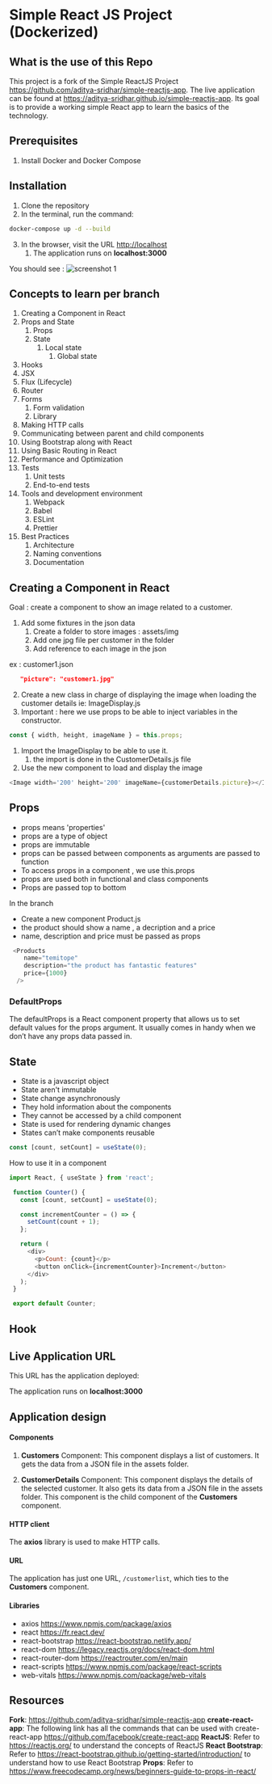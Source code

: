 # Simple React JS Project (Dockerized)

## What is the use of this Repo

This project is a fork of the Simple ReactJS Project <https://github.com/aditya-sridhar/simple-reactjs-app>.
The live application can be found at <https://aditya-sridhar.github.io/simple-reactjs-app>.
Its goal is to provide a working simple React app to learn the basics of the technology.

## Prerequisites

1. Install Docker and Docker Compose

## Installation

1. Clone the repository
2. In the terminal, run the command:

```sh
docker-compose up -d --build
```

3. In the browser, visit the URL <http://localhost>
   1. The application runs on **localhost:3000**

You should see :
![screenshot 1](ressources/screenshot-1.png)

## Concepts to learn per branch

1. Creating a Component in React
2. Props and State
   1. Props
   2. State
      1. Local state
         1. Global state
3. Hooks
4. JSX
5. Flux (Lifecycle)
6. Router
7. Forms
   1. Form validation
   2. Library
8. Making HTTP calls
9. Communicating between parent and child components
10. Using Bootstrap along with React
11. Using Basic Routing in React
12. Performance and Optimization
13. Tests
    1. Unit tests
    2. End-to-end tests
14. Tools and development environment
    1. Webpack
    2. Babel
    3. ESLint
    4. Prettier
15. Best Practices
    1. Architecture
    2. Naming conventions
    3. Documentation

## Creating a Component in React

Goal : create a component to show an image related to a customer.

1. Add some fixtures in the json data
   1. Create a folder to store images : assets/img
   2. Add one jpg file per customer in the folder
   3. Add reference to each image in the json

ex : customer1.json

```json
   "picture": "customer1.jpg"
```

2. Create a new class in charge of displaying the image when loading the customer details
  ie: ImageDisplay.js
1. Important : here we use props to be able to inject variables in the constructor.

```js
const { width, height, imageName } = this.props;
```

1. Import the ImageDisplay to be able to use it.
   1. the import is done in the CustomerDetails.js file
2. Use the new component to load and display the image

```js
<Image width='200' height='200' imageName={customerDetails.picture}></Image>
```

## Props

- props means 'properties'
- props are a type of object
- props are immutable
- props can be passed between components as arguments are passed to function
- To access props in a component , we use this.props
- props are used both in functional and class components
- Props are passed top to bottom

In the branch

- Create a new component Product.js
- the product should show a name , a decription and a price
- name, description and price must be passed as props

```js
 <Products
    name="temitope"
    description="the product has fantastic features"
    price={1000}
  />
```

### DefaultProps

The defaultProps is a React component property that allows us to set default values for the props argument. It usually comes in handy when we don’t have any props data passed in.

## State

- State is a javascript object
- State aren't immutable
- State change asynchronously
- They hold information about the components
- They cannot be accessed by a child component
- State is used for rendering dynamic changes
- States can’t make components reusable

```js
const [count, setCount] = useState(0);
```

How to use it in a component

```js
import React, { useState } from 'react';

 function Counter() {
   const [count, setCount] = useState(0);

   const incrementCounter = () => {
     setCount(count + 1);
   };

   return (
     <div>
       <p>Count: {count}</p>
       <button onClick={incrementCounter}>Increment</button>
     </div>
   );
 }

 export default Counter;
```

## Hook

## Live Application URL

This URL has the application deployed:

The application runs on **localhost:3000**

## Application design

#### Components

1. **Customers** Component: This component displays a list of customers. It gets the data from a JSON file in the assets folder.

2. **CustomerDetails** Component: This component displays the details of the selected customer. It also gets its data from a JSON file in the assets folder. This component is the child component of the **Customers** component.

#### HTTP client

The **axios** library is used to make HTTP calls.

#### URL

The application has just one URL, `/customerlist`, which ties to the **Customers** component.

#### Libraries

- axios <https://www.npmjs.com/package/axios>
- react <https://fr.react.dev/>
- react-bootstrap <https://react-bootstrap.netlify.app/>
- react-dom <https://legacy.reactjs.org/docs/react-dom.html>
- react-router-dom <https://reactrouter.com/en/main>
- react-scripts <https://www.npmjs.com/package/react-scripts>
- web-vitals <https://www.npmjs.com/package/web-vitals>

## Resources

**Fork**: <https://github.com/aditya-sridhar/simple-reactjs-app>
**create-react-app**: The following link has all the commands that can be used with create-react-app <https://github.com/facebook/create-react-app>
**ReactJS**: Refer to <https://reactjs.org/> to understand the concepts of ReactJS
**React Bootstrap**: Refer to <https://react-bootstrap.github.io/getting-started/introduction/> to understand how to use React Bootstrap
**Props**: Refer to <https://www.freecodecamp.org/news/beginners-guide-to-props-in-react/>
